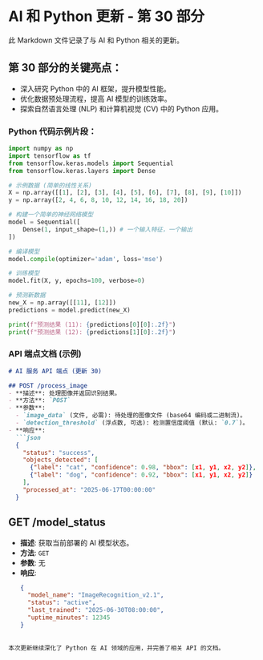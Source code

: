 # AI 和 Python 更新 - 第 30 部分

此 Markdown 文件记录了与 AI 和 Python 相关的更新。

## 第 30 部分的关键亮点：
- 深入研究 Python 中的 AI 框架，提升模型性能。
- 优化数据预处理流程，提高 AI 模型的训练效率。
- 探索自然语言处理 (NLP) 和计算机视觉 (CV) 中的 Python 应用。

### Python 代码示例片段：
```python
import numpy as np
import tensorflow as tf
from tensorflow.keras.models import Sequential
from tensorflow.keras.layers import Dense

# 示例数据 (简单的线性关系)
X = np.array([[1], [2], [3], [4], [5], [6], [7], [8], [9], [10]])
y = np.array([2, 4, 6, 8, 10, 12, 14, 16, 18, 20])

# 构建一个简单的神经网络模型
model = Sequential([
    Dense(1, input_shape=(1,)) # 一个输入特征，一个输出
])

# 编译模型
model.compile(optimizer='adam', loss='mse')

# 训练模型
model.fit(X, y, epochs=100, verbose=0)

# 预测新数据
new_X = np.array([[11], [12]])
predictions = model.predict(new_X)

print(f"预测结果 (11): {predictions[0][0]:.2f}")
print(f"预测结果 (12): {predictions[1][0]:.2f}")
```

### API 端点文档 (示例)
```markdown
# AI 服务 API 端点 (更新 30)

## POST /process_image
- **描述**: 处理图像并返回识别结果。
- **方法**: `POST`
- **参数**:
  - `image_data` (文件, 必需): 待处理的图像文件 (base64 编码或二进制流)。
  - `detection_threshold` (浮点数, 可选): 检测置信度阈值 (默认: `0.7`)。
- **响应**:
  ```json
  {
    "status": "success",
    "objects_detected": [
      {"label": "cat", "confidence": 0.98, "bbox": [x1, y1, x2, y2]},
      {"label": "dog", "confidence": 0.92, "bbox": [x1, y1, x2, y2]}
    ],
    "processed_at": "2025-06-17T00:00:00"
  }
  ```

## GET /model_status
- **描述**: 获取当前部署的 AI 模型状态。
- **方法**: `GET`
- **参数**: 无
- **响应**:
  ```json
  {
    "model_name": "ImageRecognition_v2.1",
    "status": "active",
    "last_trained": "2025-06-30T08:00:00",
    "uptime_minutes": 12345
  }
  ```
```

本次更新继续深化了 Python 在 AI 领域的应用，并完善了相关 API 的文档。
